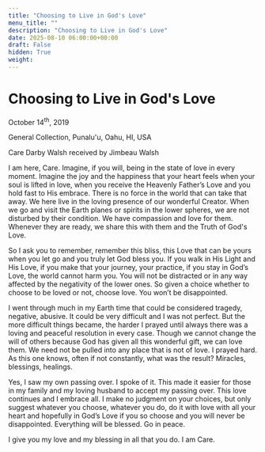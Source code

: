 ```yaml
---
title: "Choosing to Live in God's Love"
menu_title: ""
description: "Choosing to Live in God's Love"
date: 2025-08-10 06:00:00+00:00
draft: False
hidden: True
weight:
---
```

# Choosing to Live in God's Love

October 14<sup>th</sup>, 2019

General Collection, Punalu'u, Oahu, HI, USA

Care Darby Walsh received by Jimbeau Walsh

I am here, Care. Imagine, if you will, being in the state of love in every moment. Imagine the joy and the happiness that your heart feels when your soul is lifted in love, when you receive the Heavenly Father’s Love and you hold fast to His embrace. There is no force in the world that can take that away. We here live in the loving presence of our wonderful Creator. When we go and visit the Earth planes or spirits in the lower spheres, we are not disturbed by their condition. We have compassion and love for them. Whenever they are ready, we share this with them and the Truth of God's Love.

So I ask you to remember, remember this bliss, this Love that can be yours when you let go and you truly let God bless you. If you walk in His Light and His Love, if you make that your journey, your practice, if you stay in God’s Love, the world cannot harm you. You will not be distracted or in any way affected by the negativity of the lower ones. So given a choice whether to choose to be loved or not, choose love. You won’t be disappointed.

I went through much in my Earth time that could be considered tragedy, negative, abusive. It could be very difficult and I was not perfect. But the more difficult things became, the harder I prayed until always there was a loving and peaceful resolution in every case. Though we cannot change the will of others because God has given all this wonderful gift, we can love them. We need not be pulled into any place that is not of love. I prayed hard. As this one knows, often if not constantly, what was the result? Miracles, blessings, healings.

Yes, I saw my own passing over. I spoke of it. This made it easier for those in my family and my loving husband to accept my passing over. This love continues and I embrace all. I make no judgment on your choices, but only suggest whatever you choose, whatever you do, do it with love with all your heart and hopefully in God’s Love if you so choose and you will never be disappointed. Everything will be blessed. Go in peace.

I give you my love and my blessing in all that you do. I am Care.
